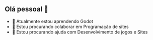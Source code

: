 ## Olá pessoal 👋
- 🌱 Atualmente estou aprendendo Godot
- 👯 Estou procurando colaborar em Programação de sites
- 🤔 Estou procurando ajuda com Desenvolvimento de jogos e Sites
